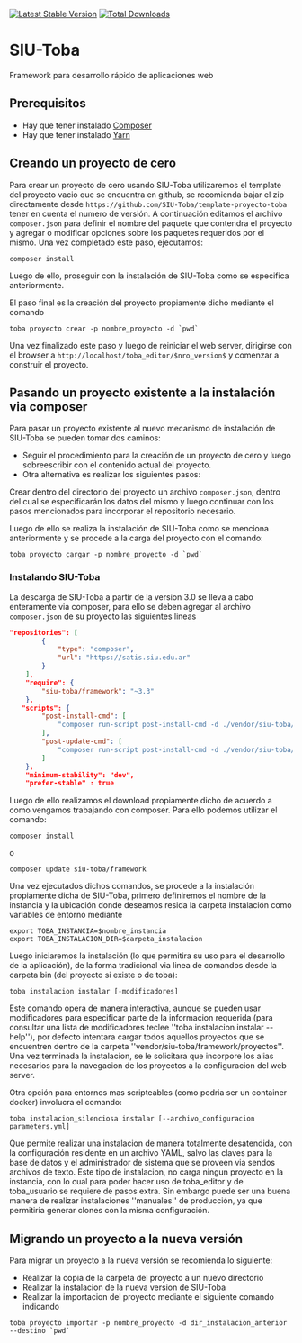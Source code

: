 [![Latest Stable Version](https://poser.pugx.org/siu-toba/framework/v/stable?format=flat)](https://packagist.org/packages/siu-toba/framework)
[![Total Downloads](https://poser.pugx.org/siu-toba/framework/downloads?format=flat)](https://packagist.org/packages/siu-toba/framework)

# SIU-Toba

Framework para desarrollo rápido de aplicaciones web

## Prerequisitos
 * Hay que tener instalado [Composer](https://getcomposer.org/)
 * Hay que tener instalado [Yarn](https://yarnpkg.com/) 


## Creando un proyecto de cero

Para crear un proyecto de cero usando SIU-Toba utilizaremos el template del proyecto vacio que se encuentra en github, se recomienda bajar el zip directamente desde ``https://github.com/SIU-Toba/template-proyecto-toba`` tener en cuenta el numero de versión.
A continuación editamos el archivo ``composer.json`` para definir el nombre del paquete que contendra el proyecto y agregar o modificar opciones sobre los paquetes requeridos por el mismo. Una vez completado este paso, ejecutamos:
```shell
composer install
```
Luego de ello, proseguir con la instalación de SIU-Toba como se especifica anteriormente.

El paso final es la creación del proyecto propiamente dicho mediante el comando

```shell
toba proyecto crear -p nombre_proyecto -d `pwd`
```
Una vez finalizado este paso y luego de reiniciar el web server, dirigirse con el browser a ``http://localhost/toba_editor/$nro_version$``  y comenzar a construir el proyecto.

## Pasando un proyecto existente a la instalación via composer

Para pasar un proyecto existente al nuevo mecanismo de instalación de SIU-Toba se pueden tomar dos caminos: 

*  Seguir el procedimiento para la creación de un proyecto de cero y luego sobreescribir con el contenido actual del proyecto.
*  Otra alternativa es realizar los siguientes pasos:

Crear dentro del directorio del proyecto un archivo ``composer.json``, dentro del cual se especificarán los datos del mismo y luego continuar con los pasos mencionados para incorporar el repositorio necesario.

Luego de ello se realiza la instalación de SIU-Toba como se menciona anteriormente y se procede a la carga del proyecto con el comando:
```shell
toba proyecto cargar -p nombre_proyecto -d `pwd`
```

### Instalando SIU-Toba

La descarga de SIU-Toba a partir de la version 3.0 se lleva a cabo enteramente via composer, para ello se deben agregar al archivo ``composer.json``  de su proyecto las siguientes lineas
```json
"repositories": [
        {
            "type": "composer",
            "url": "https://satis.siu.edu.ar"
        }
    ],
    "require": {
        "siu-toba/framework": "~3.3"
    },
   "scripts": {
        "post-install-cmd": [
            "composer run-script post-install-cmd -d ./vendor/siu-toba/framework/"
        ],
        "post-update-cmd": [
            "composer run-script post-install-cmd -d ./vendor/siu-toba/framework/"
        ]
    },
    "minimum-stability": "dev",
    "prefer-stable" : true
```

Luego de ello realizamos el download propiamente dicho de acuerdo a como vengamos trabajando con composer. Para ello podemos utilizar el comando: 
```shell
composer install
```
o 

```shell
composer update siu-toba/framework
```

Una vez ejecutados dichos comandos, se procede a la instalación propiamente dicha de SIU-Toba, primero definiremos el nombre de la instancia y la ubicación donde deseamos resida la carpeta instalación como variables de entorno mediante
```shell
export TOBA_INSTANCIA=$nombre_instancia
export TOBA_INSTALACION_DIR=$carpeta_instalacion
``` 
Luego iniciaremos la instalación (lo que permitira su uso para el desarrollo de la aplicación), de la forma tradicional via linea de comandos desde la carpeta bin (del proyecto si existe o de toba): 
```shell
toba instalacion instalar [-modificadores]
```
Este comando opera de manera interactiva, aunque se pueden usar modificadores para especificar parte de la informacion requerida (para consultar una lista de modificadores teclee ''toba instalacion instalar --help''), por defecto intentara cargar todos aquellos proyectos 
que se encuentren dentro de la carpeta ''vendor/siu-toba/framework/proyectos''. Una vez terminada la instalacion, se le solicitara que incorpore los alias necesarios para la navegacion de los proyectos a la configuracion del web server.

Otra opción para entornos mas scripteables (como podria ser un container docker) involucra el comando: 
```shell
toba instalacion_silenciosa instalar [--archivo_configuracion parameters.yml]
```

Que permite realizar una instalacion de manera totalmente desatendida, con la configuración residente en un archivo YAML, salvo las claves para la base de datos y el administrador de sistema que se proveen via sendos archivos de texto.
Este tipo de instalacion, no carga ningun proyecto en la instancia, con lo cual para poder hacer uso de toba_editor y de toba_usuario se requiere de pasos extra.
Sin embargo puede ser una buena manera de realizar instalaciones ''manuales'' de producción, ya que permitiria generar clones con la misma configuración.

## Migrando un proyecto a la nueva versión

Para migrar un proyecto a la nueva versión se recomienda lo siguiente: 

- Realizar la copia de la carpeta del proyecto a un nuevo directorio
- Realizar la instalacion de la nueva version de SIU-Toba
- Realizar la importacion del proyecto mediante el siguiente comando indicando
```shell
toba proyecto importar -p nombre_proyecto -d dir_instalacion_anterior --destino `pwd`
```
